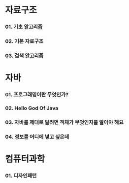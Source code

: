 # 자료구조 
### 01. 기초 알고리즘
### 02. 기본 자료구조
### 03. 검색 알고리즘

# 자바
### 01. 프로그래밍이란 무엇인가?
### 02. Hello God Of Java
### 03. 자바를 제대로 알려면 객체가 무엇인지를 알아야 해요
### 04. 정보를 어디에 넣고 싶은데

# 컴퓨터과학
### 01. 디자인패턴